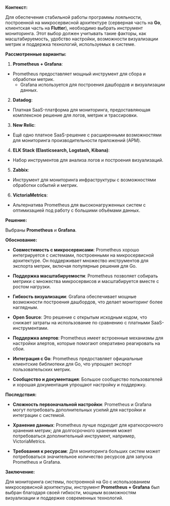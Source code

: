 **Контекст:**

Для обеспечения стабильной работы программы лояльности, построенной на микросервисной архитектуре (серверная часть на **Go**, клиентская часть на **Flutter**), необходимо выбрать инструмент мониторинга. Этот выбор должен учитывать такие факторы, как масштабируемость, удобство настройки, возможности визуализации метрик и поддержка технологий, используемых в системе.

**Рассмотренные варианты:**

1. **Prometheus + Grafana**:
- Prometheus предоставляет мощный инструмент для сбора и обработки метрик.
    - Grafana используется для построения дашбордов и визуализации данных.
2. **Datadog**:
- Платная SaaS-платформа для мониторинга, предоставляющая комплексное решение для логов, метрик и трассировки.
3. **New Relic**:
- Ещё одно платное SaaS-решение с расширенными возможностями для мониторинга производительности приложений (APM).
4. **ELK Stack (Elasticsearch, Logstash, Kibana)**:
- Набор инструментов для анализа логов и построения визуализаций.
5. **Zabbix**:
- Инструмент для мониторинга инфраструктуры с возможностями обработки событий и метрик.
6. **VictoriaMetrics**:
- Альтернатива Prometheus для высоконагруженных систем с оптимизацией под работу с большими объёмами данных.

**Решение:**

Выбраны **Prometheus** и **Grafana**.

**Обоснование:**

- **Совместимость с микросервисами**: Prometheus хорошо интегрируется с системами, построенными на микросервисной архитектуре. Он поддерживает множество инструментов для экспорта метрик, включая популярные решения для Go.

- **Поддержка масштабируемости**: Prometheus позволяет собирать метрики с множества микросервисов и масштабируется вместе с ростом нагрузки.

- **Гибкость визуализации**: Grafana обеспечивает мощные возможности построения дашбордов, что делает мониторинг более наглядным.

- **Open Source**: Это решение с открытым исходным кодом, что снижает затраты на использование по сравнению с платными SaaS-инструментами.

- **Поддержка алертов**: Prometheus имеет встроенные механизмы для настройки алертов, которые помогают оперативно реагировать на сбои.

- **Интеграция с Go**: Prometheus предоставляет официальные клиентские библиотеки для Go, что упрощает экспорт пользовательских метрик.

- **Сообщество и документация**: Большое сообщество пользователей и хорошая документация упрощают настройку и поддержку.


**Последствия:**

- **Сложность первоначальной настройки**: Prometheus и Grafana могут потребовать дополнительных усилий для настройки и интеграции с системой.

- **Хранение данных**: Prometheus лучше подходит для краткосрочного хранения метрик; для долгосрочного хранения может потребоваться дополнительный инструмент, например, VictoriaMetrics.

- **Требования к ресурсам**: Для мониторинга больших систем может потребоваться значительное количество ресурсов для запуска Prometheus и Grafana.


**Заключение:**

Для мониторинга системы, построенной на Go с использованием микросервисной архитектуры, инструмент **Prometheus + Grafana** был выбран благодаря своей гибкости, мощным возможностям визуализации и поддержке современных технологий.


